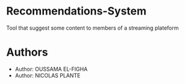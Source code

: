 # Recommendations-System
Tool that suggest some content to members of a streaming plateform

# Authors
 * Author: OUSSAMA EL-FIGHA
 * Author: NICOLAS PLANTE
